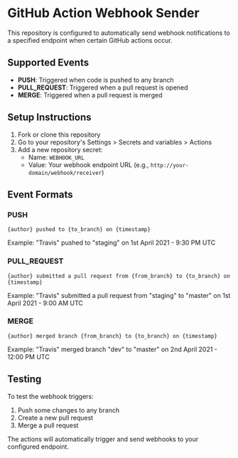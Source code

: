 # GitHub Action Webhook Sender

This repository is configured to automatically send webhook notifications to a specified endpoint when certain GitHub actions occur.

## Supported Events

- **PUSH**: Triggered when code is pushed to any branch
- **PULL_REQUEST**: Triggered when a pull request is opened
- **MERGE**: Triggered when a pull request is merged

## Setup Instructions

1. Fork or clone this repository
2. Go to your repository's Settings > Secrets and variables > Actions
3. Add a new repository secret:
   - Name: `WEBHOOK_URL`
   - Value: Your webhook endpoint URL (e.g., `http://your-domain/webhook/receiver`)

## Event Formats

### PUSH
```
{author} pushed to {to_branch} on {timestamp}
```
Example: "Travis" pushed to "staging" on 1st April 2021 - 9:30 PM UTC

### PULL_REQUEST
```
{author} submitted a pull request from {from_branch} to {to_branch} on {timestamp}
```
Example: "Travis" submitted a pull request from "staging" to "master" on 1st April 2021 - 9:00 AM UTC

### MERGE
```
{author} merged branch {from_branch} to {to_branch} on {timestamp}
```
Example: "Travis" merged branch "dev" to "master" on 2nd April 2021 - 12:00 PM UTC

## Testing

To test the webhook triggers:

1. Push some changes to any branch
2. Create a new pull request
3. Merge a pull request

The actions will automatically trigger and send webhooks to your configured endpoint.
